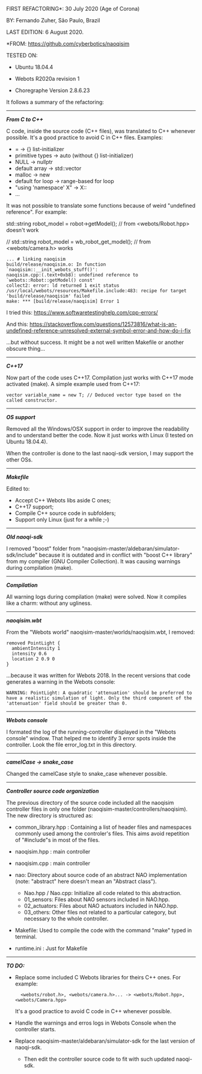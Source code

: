 FIRST REFACTORING*: 30 July 2020 (Age of Corona)

BY: Fernando Zuher, São Paulo, Brazil

LAST EDITION: 6 August 2020.

*FROM: https://github.com/cyberbotics/naoqisim

TESTED ON:

- Ubuntu 18.04.4

- Webots R2020a revision 1

- Choregraphe Version 2.8.6.23

It follows a summary of the refactoring:

--------------
***From C to C++***

C code, inside the source code (C++ files), was translated to C++ whenever possible. It's a good practice to avoid C in C++ files. Examples:
- = -> {} list-initializer
- primitive types -> auto (without {} list-initializer)
- NULL -> nullptr
- default array -> std::vector
- malloc -> new
- default for loop -> range-based for loop
- "using 'namespace' X" -> X::
- ...

It was not possible to translate some functions because of weird "undefined reference". For example:
        
std::string robot_model = robot->getModel(); // from <webots/Robot.hpp> doesn't work

// std::string robot_model = wb_robot_get_model(); // from <webots/camera.h> works

    ... # linking naoqisim
    build/release/naoqisim.o: In function `naoqisim::__init_webots_stuff()':
    naoqisim.cpp:(.text+0xb8): undefined reference to `webots::Robot::getModel() const'
    collect2: error: ld returned 1 exit status
    /usr/local/webots/resources/Makefile.include:483: recipe for target 'build/release/naoqisim' failed
    make: *** [build/release/naoqisim] Error 1

I tried this: https://www.softwaretestinghelp.com/cpp-errors/

And this: https://stackoverflow.com/questions/12573816/what-is-an-undefined-reference-unresolved-external-symbol-error-and-how-do-i-fix

...but without success. It might be a not well written Makefile or another obscure thing...

--------------
***C++17***

Now part of the code uses C++17. Compilation just works with C++17 mode activated (make). A simple example used from C++17:

    vector variable_name = new T; // Deduced vector type based on the called constructor.

--------------
***OS support***

Removed all the Windows/OSX support in order to improve the readability and to understand better the code. Now it just works with Linux (I tested on Ubuntu 18.04.4).

When the controller is done to the last naoqi-sdk version, I may support the other OSs.

--------------
***Makefile***

Edited to:
- Accept C++ Webots libs aside C ones;
- C++17 support;
- Compile C++ source code in subfolders;
- Support only Linux (just for a while ;-)

--------------
***Old naoqi-sdk***

I removed "boost" folder from "naoqisim-master/aldebaran/simulator-sdk/include" because it is outdated and in conflict with "boost C++ library" from my compiler (GNU Compiler Collection). It was causing warnings during compilation (make).

--------------
***Compilation***

All warning logs during compilation (make) were solved. Now it compiles like a charm: without any ugliness.

--------------
***naoqisim.wbt***

From the "Webots world" naoqisim-master/worlds/naoqisim.wbt, I removed:
    
    removed PointLight {
      ambientIntensity 1
      intensity 0.6
      location 2 0.9 0
    }

...because it was written for Webots 2018. In the recent versions that code generates a warning in the Webots console:
    
    WARNING: PointLight: A quadratic 'attenuation' should be preferred to have a realistic simulation of light. Only the third component of the 'attenuation' field should be greater than 0.

--------------
***Webots console***

I formated the log of the running-controller displayed in the "Webots console" window. That helped me to identify 3 error spots inside the controller. Look the file error_log.txt in this directory.

--------------
***camelCase -> snake_case***

Changed the camelCase style to snake_case whenever possible.

--------------
***Controller source code organization***

The previous directory of the source code included all the naoqisim controller files in only one folder (naoqisim-master/controllers/naoqisim). The new directory is structured as:

- common_library.hpp : Containing a list of header files and namespaces commonly used among the controler's files. This aims avoid repetition of "#include"s in most of the files.

- naoqisim.hpp : main controller

- naoqisim.cpp : main controller

- nao: Directory about source code of an abstract NAO implementation (note: "abstract" here doesn't mean an "Abstract class").
    
    - Nao.hpp / Nao.cpp: Initialize all code related to this abstraction.    
    - 01_sensors: Files about NAO sensors included in NAO.hpp.
    - 02_actuators: Files about NAO actuators included in NAO.hpp.
    - 03_others: Other files not related to a particular category, but necessary to the whole controller.
    
- Makefile: Used to compile the code with the command "make" typed in terminal.

- runtime.ini : Just for Makefile

--------------
***TO DO:***

- Replace some included C Webots libraries for theirs C++ ones. For example:

        <webots/robot.h>, <webots/camera.h>... -> <webots/Robot.hpp>, <webots/Camera.hpp>

    It's a good practice to avoid C code in C++ whenever possible.

- Handle the warnings and erros logs in Webots Console when the controller starts.

- Replace naoqisim-master/aldebaran/simulator-sdk for the last version of naoqi-sdk.
    - Then edit the controller source code to fit with such updated naoqi-sdk.

